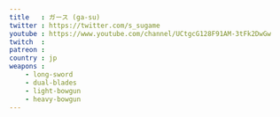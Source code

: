 ```yaml
---
title   : ガース (ga-su)
twitter : https://twitter.com/s_sugame
youtube : https://www.youtube.com/channel/UCtgcG128F91AM-3tFk2DwGw
twitch  :
patreon :
country : jp
weapons :
    - long-sword
    - dual-blades
    - light-bowgun
    - heavy-bowgun
---
```

